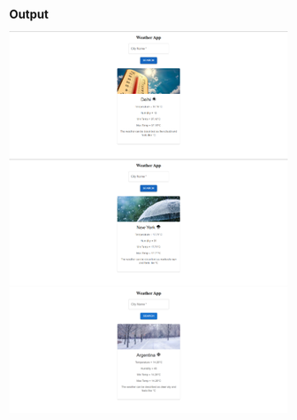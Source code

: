 ## Output

![alt text](<Screenshot 2025-06-14 225217.png>) 
![alt text](<Screenshot 2025-06-14 224855.png>) 
![alt text](<Screenshot 2025-06-14 225039.png>)